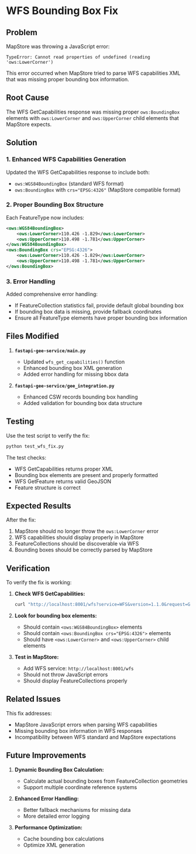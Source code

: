 # WFS Bounding Box Fix

## Problem

MapStore was throwing a JavaScript error:
```
TypeError: Cannot read properties of undefined (reading 'ows:LowerCorner')
```

This error occurred when MapStore tried to parse WFS capabilities XML that was missing proper bounding box information.

## Root Cause

The WFS GetCapabilities response was missing proper `ows:BoundingBox` elements with `ows:LowerCorner` and `ows:UpperCorner` child elements that MapStore expects.

## Solution

### 1. Enhanced WFS Capabilities Generation

Updated the WFS GetCapabilities response to include both:
- `ows:WGS84BoundingBox` (standard WFS format)
- `ows:BoundingBox` with `crs="EPSG:4326"` (MapStore compatible format)

### 2. Proper Bounding Box Structure

Each FeatureType now includes:
```xml
<ows:WGS84BoundingBox>
    <ows:LowerCorner>110.426 -1.829</ows:LowerCorner>
    <ows:UpperCorner>110.498 -1.781</ows:UpperCorner>
</ows:WGS84BoundingBox>
<ows:BoundingBox crs="EPSG:4326">
    <ows:LowerCorner>110.426 -1.829</ows:LowerCorner>
    <ows:UpperCorner>110.498 -1.781</ows:UpperCorner>
</ows:BoundingBox>
```

### 3. Error Handling

Added comprehensive error handling:
- If FeatureCollection statistics fail, provide default global bounding box
- If bounding box data is missing, provide fallback coordinates
- Ensure all FeatureType elements have proper bounding box information

## Files Modified

1. **`fastapi-gee-service/main.py`**
   - Updated `wfs_get_capabilities()` function
   - Enhanced bounding box XML generation
   - Added error handling for missing bbox data

2. **`fastapi-gee-service/gee_integration.py`**
   - Enhanced CSW records bounding box handling
   - Added validation for bounding box data structure

## Testing

Use the test script to verify the fix:
```bash
python test_wfs_fix.py
```

The test checks:
- WFS GetCapabilities returns proper XML
- Bounding box elements are present and properly formatted
- WFS GetFeature returns valid GeoJSON
- Feature structure is correct

## Expected Results

After the fix:
1. MapStore should no longer throw the `ows:LowerCorner` error
2. WFS capabilities should display properly in MapStore
3. FeatureCollections should be discoverable via WFS
4. Bounding boxes should be correctly parsed by MapStore

## Verification

To verify the fix is working:

1. **Check WFS GetCapabilities:**
   ```bash
   curl "http://localhost:8001/wfs?service=WFS&version=1.1.0&request=GetCapabilities"
   ```

2. **Look for bounding box elements:**
   - Should contain `<ows:WGS84BoundingBox>` elements
   - Should contain `<ows:BoundingBox crs="EPSG:4326">` elements
   - Should have `<ows:LowerCorner>` and `<ows:UpperCorner>` child elements

3. **Test in MapStore:**
   - Add WFS service: `http://localhost:8001/wfs`
   - Should not throw JavaScript errors
   - Should display FeatureCollections properly

## Related Issues

This fix addresses:
- MapStore JavaScript errors when parsing WFS capabilities
- Missing bounding box information in WFS responses
- Incompatibility between WFS standard and MapStore expectations

## Future Improvements

1. **Dynamic Bounding Box Calculation:**
   - Calculate actual bounding boxes from FeatureCollection geometries
   - Support multiple coordinate reference systems

2. **Enhanced Error Handling:**
   - Better fallback mechanisms for missing data
   - More detailed error logging

3. **Performance Optimization:**
   - Cache bounding box calculations
   - Optimize XML generation
